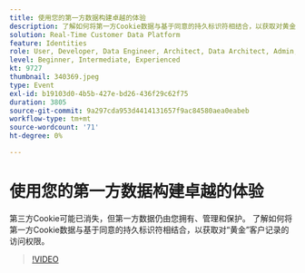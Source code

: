 ```yaml
---
title: 使用您的第一方数据构建卓越的体验
description: 了解如何将第一方Cookie数据与基于同意的持久标识符相结合，以获取对黄金客户记录的访问权限。
solution: Real-Time Customer Data Platform
feature: Identities
role: User, Developer, Data Engineer, Architect, Data Architect, Admin, Leader
level: Beginner, Intermediate, Experienced
kt: 9727
thumbnail: 340369.jpeg
type: Event
exl-id: b19103d0-4b5b-427e-bd26-436f29c62f75
duration: 3805
source-git-commit: 9a297cda953d4414131657f9ac84580aea0eabeb
workflow-type: tm+mt
source-wordcount: '71'
ht-degree: 0%

---
```


# 使用您的第一方数据构建卓越的体验

第三方Cookie可能已消失，但第一方数据仍由您拥有、管理和保护。 了解如何将第一方Cookie数据与基于同意的持久标识符相结合，以获取对“黄金”客户记录的访问权限。

>[!VIDEO](https://video.tv.adobe.com/v/340369/?quality=12&learn=on)
